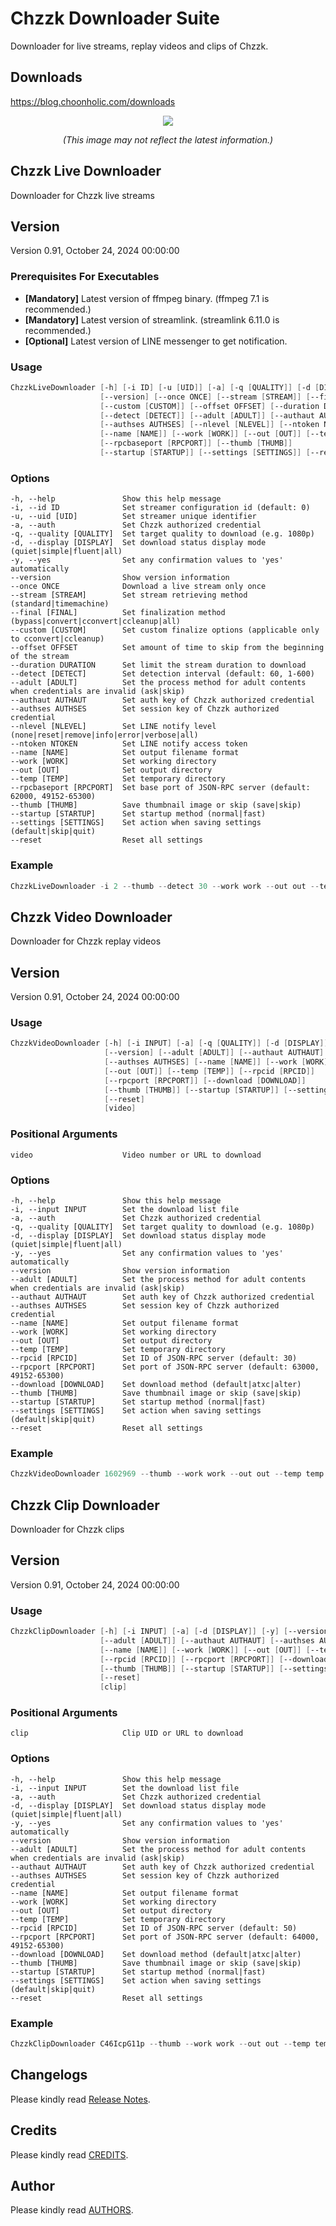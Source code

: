 # Chzzk Downloader Suite
Downloader for live streams, replay videos and clips of Chzzk.

## Downloads
https://blog.choonholic.com/downloads

<div style='text-align: center'>
<img src='img/screenshots/screenshot_chzzklauncher.png' />
<p><i>(This image may not reflect the latest information.)</i></p>
</div>

## Chzzk Live Downloader
Downloader for Chzzk live streams

## Version
Version 0.91, October 24, 2024 00:00:00

### Prerequisites For Executables
* **[Mandatory]** Latest version of ffmpeg binary. (ffmpeg 7.1 is recommended.)
* **[Mandatory]** Latest version of streamlink. (streamlink 6.11.0 is recommended.)
* **[Optional]** Latest version of LINE messenger to get notification.

### Usage
```powershell
ChzzkLiveDownloader [-h] [-i ID] [-u [UID]] [-a] [-q [QUALITY]] [-d [DISPLAY]] [-y]
                    [--version] [--once ONCE] [--stream [STREAM]] [--final [FINAL]]
                    [--custom [CUSTOM]] [--offset OFFSET] [--duration DURATION]
                    [--detect [DETECT]] [--adult [ADULT]] [--authaut AUTHAUT]
                    [--authses AUTHSES] [--nlevel [NLEVEL]] [--ntoken NTOKEN]
                    [--name [NAME]] [--work [WORK]] [--out [OUT]] [--temp [TEMP]]
                    [--rpcbaseport [RPCPORT]] [--thumb [THUMB]]
                    [--startup [STARTUP]] [--settings [SETTINGS]] [--reset]
```

### Options
```
-h, --help               Show this help message
-i, --id ID              Set streamer configuration id (default: 0)
-u, --uid [UID]          Set streamer unique identifier
-a, --auth               Set Chzzk authorized credential
-q, --quality [QUALITY]  Set target quality to download (e.g. 1080p)
-d, --display [DISPLAY]  Set download status display mode (quiet|simple|fluent|all)
-y, --yes                Set any confirmation values to 'yes' automatically
--version                Show version information
--once ONCE              Download a live stream only once
--stream [STREAM]        Set stream retrieving method (standard|timemachine)
--final [FINAL]          Set finalization method (bypass|convert|cconvert|ccleanup|all)
--custom [CUSTOM]        Set custom finalize options (applicable only to cconvert|ccleanup)
--offset OFFSET          Set amount of time to skip from the beginning of the stream
--duration DURATION      Set limit the stream duration to download
--detect [DETECT]        Set detection interval (default: 60, 1-600)
--adult [ADULT]          Set the process method for adult contents when credentials are invalid (ask|skip)
--authaut AUTHAUT        Set auth key of Chzzk authorized credential
--authses AUTHSES        Set session key of Chzzk authorized credential
--nlevel [NLEVEL]        Set LINE notify level (none|reset|remove|info|error|verbose|all)
--ntoken NTOKEN          Set LINE notify access token
--name [NAME]            Set output filename format
--work [WORK]            Set working directory
--out [OUT]              Set output directory
--temp [TEMP]            Set temporary directory
--rpcbaseport [RPCPORT]  Set base port of JSON-RPC server (default: 62000, 49152-65300)
--thumb [THUMB]          Save thumbnail image or skip (save|skip)
--startup [STARTUP]      Set startup method (normal|fast)
--settings [SETTINGS]    Set action when saving settings (default|skip|quit)
--reset                  Reset all settings
```

### Example
```powershell
ChzzkLiveDownloader -i 2 --thumb --detect 30 --work work --out out --temp temp
```

## Chzzk Video Downloader
Downloader for Chzzk replay videos

## Version
Version 0.91, October 24, 2024 00:00:00

### Usage
```powershell
ChzzkVideoDownloader [-h] [-i INPUT] [-a] [-q [QUALITY]] [-d [DISPLAY]] [-y]
                     [--version] [--adult [ADULT]] [--authaut AUTHAUT]
                     [--authses AUTHSES] [--name [NAME]] [--work [WORK]]
                     [--out [OUT]] [--temp [TEMP]] [--rpcid [RPCID]]
                     [--rpcport [RPCPORT]] [--download [DOWNLOAD]]
                     [--thumb [THUMB]] [--startup [STARTUP]] [--settings [SETTINGS]]
                     [--reset]
                     [video]
```

### Positional Arguments
```
video                    Video number or URL to download
```

### Options
```
-h, --help               Show this help message
-i, --input INPUT        Set the download list file
-a, --auth               Set Chzzk authorized credential
-q, --quality [QUALITY]  Set target quality to download (e.g. 1080p)
-d, --display [DISPLAY]  Set download status display mode (quiet|simple|fluent|all)
-y, --yes                Set any confirmation values to 'yes' automatically
--version                Show version information
--adult [ADULT]          Set the process method for adult contents when credentials are invalid (ask|skip)
--authaut AUTHAUT        Set auth key of Chzzk authorized credential
--authses AUTHSES        Set session key of Chzzk authorized credential
--name [NAME]            Set output filename format
--work [WORK]            Set working directory
--out [OUT]              Set output directory
--temp [TEMP]            Set temporary directory
--rpcid [RPCID]          Set ID of JSON-RPC server (default: 30)
--rpcport [RPCPORT]      Set port of JSON-RPC server (default: 63000, 49152-65300)
--download [DOWNLOAD]    Set download method (default|atxc|alter)
--thumb [THUMB]          Save thumbnail image or skip (save|skip)
--startup [STARTUP]      Set startup method (normal|fast)
--settings [SETTINGS]    Set action when saving settings (default|skip|quit)
--reset                  Reset all settings
```

### Example
```powershell
ChzzkVideoDownloader 1602969 --thumb --work work --out out --temp temp
```

## Chzzk Clip Downloader
Downloader for Chzzk clips

## Version
Version 0.91, October 24, 2024 00:00:00

### Usage
```powershell
ChzzkClipDownloader [-h] [-i INPUT] [-a] [-d [DISPLAY]] [-y] [--version]
                    [--adult [ADULT]] [--authaut AUTHAUT] [--authses AUTHSES]
                    [--name [NAME]] [--work [WORK]] [--out [OUT]] [--temp [TEMP]]
                    [--rpcid [RPCID]] [--rpcport [RPCPORT]] [--download [DOWNLOAD]]
                    [--thumb [THUMB]] [--startup [STARTUP]] [--settings [SETTINGS]]
                    [--reset]
                    [clip]
```

### Positional Arguments
```
clip                     Clip UID or URL to download
```

### Options
```
-h, --help               Show this help message
-i, --input INPUT        Set the download list file
-a, --auth               Set Chzzk authorized credential
-d, --display [DISPLAY]  Set download status display mode (quiet|simple|fluent|all)
-y, --yes                Set any confirmation values to 'yes' automatically
--version                Show version information
--adult [ADULT]          Set the process method for adult contents when credentials are invalid (ask|skip)
--authaut AUTHAUT        Set auth key of Chzzk authorized credential
--authses AUTHSES        Set session key of Chzzk authorized credential
--name [NAME]            Set output filename format
--work [WORK]            Set working directory
--out [OUT]              Set output directory
--temp [TEMP]            Set temporary directory
--rpcid [RPCID]          Set ID of JSON-RPC server (default: 50)
--rpcport [RPCPORT]      Set port of JSON-RPC server (default: 64000, 49152-65300)
--download [DOWNLOAD]    Set download method (default|atxc|alter)
--thumb [THUMB]          Save thumbnail image or skip (save|skip)
--startup [STARTUP]      Set startup method (normal|fast)
--settings [SETTINGS]    Set action when saving settings (default|skip|quit)
--reset                  Reset all settings
```

### Example
```powershell
ChzzkClipDownloader C46IcpG11p --thumb --work work --out out --temp temp
```
## Changelogs
Please kindly read [Release Notes](https://blog.choonholic.com/archives/3216).

## Credits
Please kindly read [CREDITS](./CREDITS.md).

## Author
Please kindly read [AUTHORS](./AUTHORS.md).
